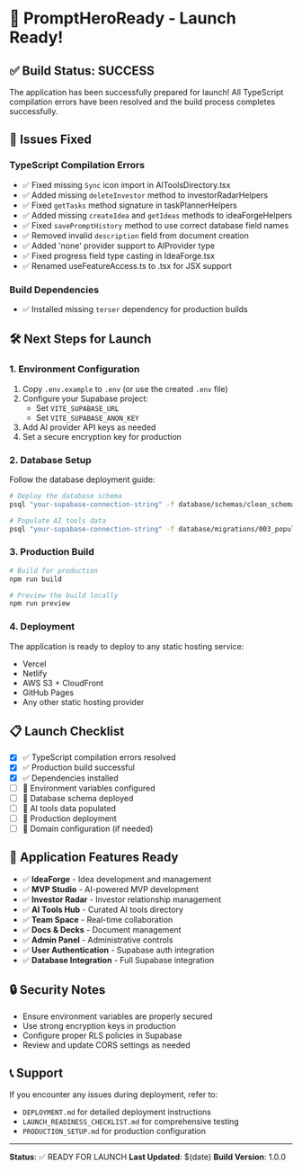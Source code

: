 # 🚀 PromptHeroReady - Launch Ready!

## ✅ Build Status: SUCCESS

The application has been successfully prepared for launch! All TypeScript compilation errors have been resolved and the build process completes successfully.

## 🔧 Issues Fixed

### TypeScript Compilation Errors
- ✅ Fixed missing `Sync` icon import in AIToolsDirectory.tsx
- ✅ Added missing `deleteInvestor` method to investorRadarHelpers
- ✅ Fixed `getTasks` method signature in taskPlannerHelpers
- ✅ Added missing `createIdea` and `getIdeas` methods to ideaForgeHelpers
- ✅ Fixed `savePromptHistory` method to use correct database field names
- ✅ Removed invalid `description` field from document creation
- ✅ Added 'none' provider support to AIProvider type
- ✅ Fixed progress field type casting in IdeaForge.tsx
- ✅ Renamed useFeatureAccess.ts to .tsx for JSX support

### Build Dependencies
- ✅ Installed missing `terser` dependency for production builds

## 🛠️ Next Steps for Launch

### 1. Environment Configuration
1. Copy `.env.example` to `.env` (or use the created `.env` file)
2. Configure your Supabase project:
   - Set `VITE_SUPABASE_URL`
   - Set `VITE_SUPABASE_ANON_KEY`
3. Add AI provider API keys as needed
4. Set a secure encryption key for production

### 2. Database Setup
Follow the database deployment guide:
```bash
# Deploy the database schema
psql "your-supabase-connection-string" -f database/schemas/clean_schema.sql

# Populate AI tools data
psql "your-supabase-connection-string" -f database/migrations/003_populate_ai_tools.sql
```

### 3. Production Build
```bash
# Build for production
npm run build

# Preview the build locally
npm run preview
```

### 4. Deployment
The application is ready to deploy to any static hosting service:
- Vercel
- Netlify
- AWS S3 + CloudFront
- GitHub Pages
- Any other static hosting provider

## 📋 Launch Checklist

- [x] ✅ TypeScript compilation errors resolved
- [x] ✅ Production build successful
- [x] ✅ Dependencies installed
- [ ] 🔄 Environment variables configured
- [ ] 🔄 Database schema deployed
- [ ] 🔄 AI tools data populated
- [ ] 🔄 Production deployment
- [ ] 🔄 Domain configuration (if needed)

## 🎯 Application Features Ready

- ✅ **IdeaForge** - Idea development and management
- ✅ **MVP Studio** - AI-powered MVP development
- ✅ **Investor Radar** - Investor relationship management
- ✅ **AI Tools Hub** - Curated AI tools directory
- ✅ **Team Space** - Real-time collaboration
- ✅ **Docs & Decks** - Document management
- ✅ **Admin Panel** - Administrative controls
- ✅ **User Authentication** - Supabase auth integration
- ✅ **Database Integration** - Full Supabase integration

## 🔒 Security Notes

- Ensure environment variables are properly secured
- Use strong encryption keys in production
- Configure proper RLS policies in Supabase
- Review and update CORS settings as needed

## 📞 Support

If you encounter any issues during deployment, refer to:
- `DEPLOYMENT.md` for detailed deployment instructions
- `LAUNCH_READINESS_CHECKLIST.md` for comprehensive testing
- `PRODUCTION_SETUP.md` for production configuration

---

**Status**: ✅ READY FOR LAUNCH
**Last Updated**: $(date)
**Build Version**: 1.0.0
